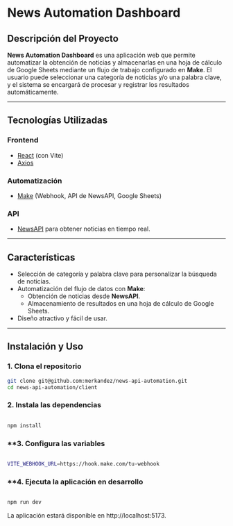 # News Automation Dashboard

## Descripción del Proyecto

**News Automation Dashboard** es una aplicación web que permite automatizar la obtención de noticias y almacenarlas en una hoja de cálculo de Google Sheets mediante un flujo de trabajo configurado en **Make**. El usuario puede seleccionar una categoría de noticias y/o una palabra clave, y el sistema se encargará de procesar y registrar los resultados automáticamente.

---

## Tecnologías Utilizadas

### **Frontend**
- [React](https://reactjs.org/) (con Vite)
- [Axios](https://axios-http.com/)

### **Automatización**
- [Make](https://www.make.com/) (Webhook, API de NewsAPI, Google Sheets)

### **API**
- [NewsAPI](https://newsapi.org/) para obtener noticias en tiempo real.

---

## Características

- Selección de categoría y palabra clave para personalizar la búsqueda de noticias.
- Automatización del flujo de datos con **Make**:
  - Obtención de noticias desde **NewsAPI**.
  - Almacenamiento de resultados en una hoja de cálculo de Google Sheets.
- Diseño atractivo y fácil de usar.

---

## Instalación y Uso

### **1. Clona el repositorio**

```bash
git clone git@github.com:merkandez/news-api-automation.git
cd news-api-automation/client

```
### **2. Instala las dependencias**

```bash

npm install

```
### **3. Configura las variables

```bash

VITE_WEBHOOK_URL=https://hook.make.com/tu-webhook

```
### **4. Ejecuta la aplicación en desarrollo

```bash

npm run dev

```

La aplicación estará disponible en http://localhost:5173.